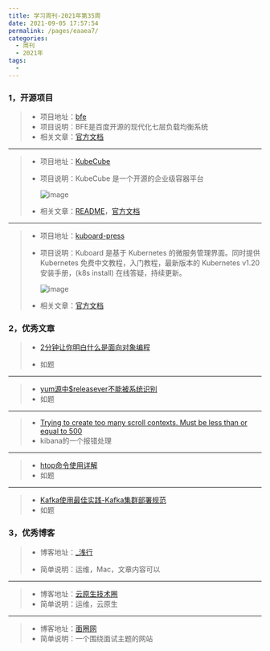 ```yaml
---
title: 学习周刊-2021年第35周
date: 2021-09-05 17:57:54
permalink: /pages/eaaea7/
categories:
  - 周刊
  - 2021年
tags:
  - 
---
```


### **1，开源项目**

> - 项目地址：[bfe](https://github.com/bfenetworks/bfe)
>- 项目说明：BFE是百度开源的现代化七层负载均衡系统
>- 相关文章：[官方文档](https://www.bfe-networks.net/zh_cn/)

---

> - 项目地址：[KubeCube](https://github.com/kubecube-io/KubeCube)
>
> - 项目说明：KubeCube 是一个开源的企业级容器平台
>
>   ![image](https://tva4.sinaimg.cn/large/008k1Yt0ly1gtwuhjm1e3j30po0hvdlu.jpg)
>
> - 相关文章：[README](https://github.com/kubecube-io/KubeCube/blob/main/docs/README-zh_CN.md)，[官方文档](https://www.kubecube.io/)

---

> - 项目地址：[kuboard-press](https://github.com/eip-work/kuboard-press)
>
> - 项目说明：Kuboard 是基于 Kubernetes 的微服务管理界面。同时提供 Kubernetes 免费中文教程，入门教程，最新版本的 Kubernetes v1.20 安装手册，(k8s install) 在线答疑，持续更新。
>
>   ![image](https://tva4.sinaimg.cn/large/008k1Yt0ly1gu5wal6s1hj60zk0k046p02.jpg)
>
> - 相关文章：[官方文档](https://kuboard.cn/)

### **2，优秀文章**

> -  [2分钟让你明白什么是面向对象编程](https://zhuanlan.zhihu.com/p/75265007)
>
> - 如题

----

>  -  [yum源中$releasever不能被系统识别](https://www.jianshu.com/p/925960eaeb21)
>  - 如题

---

> - [Trying to create too many scroll contexts. Must be less than or equal to 500](https://www.jianshu.com/p/5910c97728f0)
> - kibana的一个报错处理

---

> -    [htop命令使用详解](https://www.cnblogs.com/zangfans/p/8595000.html)
> -  如题

---

> - [Kafka使用最佳实践-Kafka集群部署规范](https://bbs.huaweicloud.com/blogs/detail/269820)
> - 如题

### **3，优秀博客**

> - 博客地址：[_浅行](https://liwanggui.com/)
>
> - 简单说明：运维，Mac，文章内容可以
>

----

> - 博客地址：[云原生技术圈](https://blog.bwcxtech.com/)
> - 简单说明：运维，云原生

---

> - 博客地址：[面圈网](http://www.mianshigee.com/)
> - 简单说明：一个围绕面试主题的网站